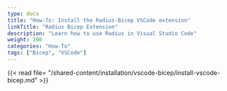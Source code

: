 ```yaml
---
type: docs
title: "How-To: Install the Radius-Bicep VSCode extension"
linkTitle: "Radius Bicep Extension"
description: "Learn how to use Radius in Visual Studio Code"
weight: 200
categories: "How-To"
tags: ["Bicep", "VSCode"]
---
```


{{< read file= "/shared-content/installation/vscode-bicep/install-vscode-bicep.md" >}}
